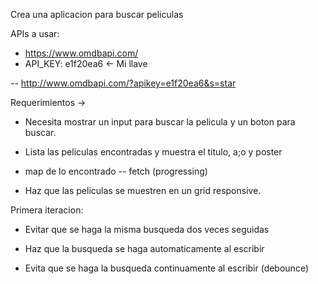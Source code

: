 Crea una aplicacion para buscar peliculas

APIs a usar:

- https://www.omdbapi.com/
- API_KEY: e1f20ea6 <- Mi llave

-- http://www.omdbapi.com/?apikey=e1f20ea6&s=star

Requerimientos ->

- Necesita mostrar un input para buscar la pelicula y un boton para buscar.

- Lista las peliculas encontradas y muestra el titulo, a;o y poster

- map de lo encontrado
  -- fetch (progressing)

- Haz que las peliculas se muestren en un grid responsive.

Primera iteracion:

- Evitar que se haga la misma busqueda dos veces seguidas

- Haz que la busqueda se haga automaticamente al escribir

- Evita que se haga la busqueda continuamente al escribir (debounce)
